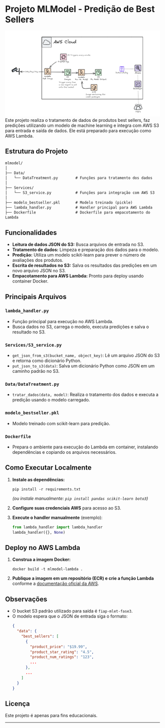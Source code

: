 # Projeto MLModel - Predição de Best Sellers
![alt text](image.png)
Este projeto realiza o tratamento de dados de produtos best sellers, faz predições utilizando um modelo de machine learning e integra com AWS S3 para entrada e saída de dados. Ele está preparado para execução como AWS Lambda.

## Estrutura do Projeto

```
mlmodel/
│
├── Data/
│   └── DataTreatment.py        # Funções para tratamento dos dados
│
├── Services/
│   └── S3_service.py           # Funções para integração com AWS S3
│
├── modelo_bestseller.pkl       # Modelo treinado (pickle)
├── lambda_handler.py           # Handler principal para AWS Lambda
├── Dockerfile                  # Dockerfile para empacotamento do Lambda
```

## Funcionalidades

- **Leitura de dados JSON do S3:** Busca arquivos de entrada no S3.
- **Tratamento de dados:** Limpeza e preparação dos dados para o modelo.
- **Predição:** Utiliza um modelo scikit-learn para prever o número de avaliações dos produtos.
- **Escrita de resultados no S3:** Salva os resultados das predições em um novo arquivo JSON no S3.
- **Empacotamento para AWS Lambda:** Pronto para deploy usando container Docker.

## Principais Arquivos

### `lambda_handler.py`

- Função principal para execução no AWS Lambda.
- Busca dados no S3, carrega o modelo, executa predições e salva o resultado no S3.

### `Services/S3_service.py`

- `get_json_from_s3(bucket_name, object_key)`: Lê um arquivo JSON do S3 e retorna como dicionário Python.
- `put_json_to_s3(data)`: Salva um dicionário Python como JSON em um caminho padrão no S3.

### `Data/DataTreatment.py`

- `tratar_dados(data, model)`: Realiza o tratamento dos dados e executa a predição usando o modelo carregado.

### `modelo_bestseller.pkl`

- Modelo treinado com scikit-learn para predição.

### `Dockerfile`

- Prepara o ambiente para execução do Lambda em container, instalando dependências e copiando os arquivos necessários.

## Como Executar Localmente

1. **Instale as dependências:**
   ```
   pip install -r requirements.txt
   ```
   *(ou instale manualmente: `pip install pandas scikit-learn boto3`)*

2. **Configure suas credenciais AWS** para acesso ao S3.

3. **Execute o handler manualmente** (exemplo):
   ```python
   from lambda_handler import lambda_handler
   lambda_handler({}, None)
   ```

## Deploy no AWS Lambda

1. **Construa a imagem Docker:**
   ```
   docker build -t mlmodel-lambda .
   ```

2. **Publique a imagem em um repositório (ECR) e crie a função Lambda** conforme a [documentação oficial da AWS](https://docs.aws.amazon.com/lambda/latest/dg/images-create.html).

## Observações

- O bucket S3 padrão utilizado para saída é `fiap-mlet-fase3`.
- O modelo espera que o JSON de entrada siga o formato:
  ```json
  {
    "data": {
      "best_sellers": [
        {
          "product_price": "$19.99",
          "product_star_rating": "4.5",
          "product_num_ratings": "123",
          ...
        },
        ...
      ]
    }
  }
  ```

## Licença

Este projeto é apenas para fins educacionais.

---